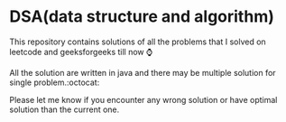 # DSA(data structure and algorithm)
This repository contains solutions of all the problems that I solved on leetcode and geeksforgeeks till now :watch: 


All the solution are written in java and there may be multiple solution for single problem.:octocat:

Please let me know if you encounter any wrong solution or have optimal solution than the current one.

